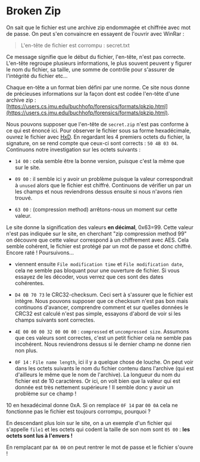 # Broken Zip

On sait que le fichier est une archive zip endommagée et chiffrée avec mot de passe. On peut s'en convaincre en essayent de l'ouvrir avec WinRar :

> L'en-tête de fichier est corrompu : secret.txt

Ce message signifie que le début du fichier, l'en-tête, n'est pas correcte. L'en-tête regroupe plusieurs informations, le plus souvent peuvent y figurer le nom du fichier, sa taille, une somme de contrôle pour s'assurer de l'intégrité du fichier etc...

Chaque en-tête a un format bien défini par une norme. Ce site nous donne de précieuses informations sur la façon dont est codée l'en-tête d'une archive zip : [https://users.cs.jmu.edu/buchhofp/forensics/formats/pkzip.html](https://users.cs.jmu.edu/buchhofp/forensics/formats/pkzip.html).

Nous pouvons supposer que l'en-tête de `secret.zip` n'est pas conforme à ce qui est énoncé ici. Pour observer le fichier sous sa forme hexadécimale, ouvrez le fichier avec [HxD](https://mh-nexus.de/en/hxd/). En regardant les 4 premiers octets du fichier, la signature, on se rend compte que ceux-ci sont corrects : `50 4B 03 04`. Continuons notre investigation sur les octets suivants :

- `14 00` : cela semble être la bonne version, puisque c'est la même que sur le site.

- `09 00` : il semble ici y avoir un problème puisque la valeur correspondrait à `unused` alors que le fichier est chiffré. Continuons de vérifier un par un les champs et nous reviendrons dessus ensuite si nous n'avons rien trouvé.

- `63 00` : (compression method) arrêtons-nous un moment sur cette valeur.

Le site donne la signification des valeurs **en décimal**, 0x63=99. Cette valeur n'est pas indiquée sur le site, en cherchant "zip compression method 99" on découvre que cette valeur correspond à un chiffrement avec AES. Cela semble cohérent, le fichier est protégé par un mot de passe et donc chiffré. Encore raté ! Poursuivons...

- viennent ensuite `File modification time` et `File modification date`, cela ne semble pas bloquant pour une ouverture de fichier. Si vous essayez de les décoder, vous verrez que ces sont des dates cohérentes.

- `D4 0B 70 73` le CRC32-checksum. Ceci sert à s'assurer que le fichier est intègre. Nous pouvons supposer que ce checksum n'est pas bon mais continuons d'avancer, comprendre comment et sur quelles données le CRC32 est calculé n'est pas simple, essayons d'abord de voir si les champs suivants sont correctes.

- `4E 00 00 00 32 00 00 00` : `compressed` et `uncompressed size`. Assumons que ces valeurs sont correctes, c'est un petit fichier cela ne semble pas incohérent. Nous reviendrons dessus si le dernier champ ne donne rien non plus.

- `0F 14` : `File name length`, ici il y a quelque chose de louche. On peut voir dans les octets suivants le nom du fichier contenu dans l'archive (qui est d'ailleurs le même que le nom de l'archive). La longueur du nom du fichier est de 10 caractères. Or ici, on voit bien que la valeur qui est donnée est très nettement supérieure ! Il semble donc y avoir un problème sur ce champ !

10 en hexadécimal donne 0xA. Si on remplace `0F 14` par `00 0A` cela ne fonctionne pas le fichier est toujours corrompu, pourquoi ?

En descendant plus loin sur le site, on a un exemple d'un fichier qui s'appelle `file1` et les octets qui codent la taille de son nom sont `05 00` : **les octets sont lus à l'envers !**

En remplacant par `0A 00` on peut rentrer le mot de passe et le fichier s'ouvre !